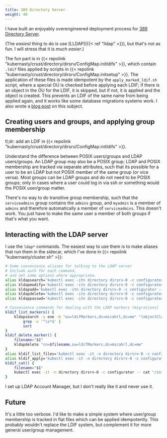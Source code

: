 ```yaml
---
title: 389 Directory Server
weight: 40
---
```


I have built an enjoyably overengineered deployment process for
[389 Directory Server](https://www.port389.org/).

(The *easiest* thing to do is use [LLDAP]({{< ref "lldap" >}}),
but that's not as fun.
I will stress that it is _much easier_.)

The fun part is in
{{< repolink "kubernasty/crust/directory/dirsrv/ConfigMap.initldifs" >}},
which contain `.ldif` files applied by scripts in
{{< repolink "kubernasty/crust/directory/dirsrv/ConfigMap.initsetup" >}}.
The application of these files is made idempotent by the
`apply_marked_ldif.sh` script,
where a special OU is checked before applying each LDIF;
if there is an object in the OU for the LDIF, it is skipped,
but if not, it is applied and the object is created.
This prevents an LDIF of the same name from being applied again,
and it works like some database migrations systems work.
I also wrote a [blog post](https://me.micahrl.com/blog/ldap-migrations/)
on this subject.

## Creating users and groups, and applying group membership

tl;dr: add an LDIF in
{{< repolink "kubernasty/crust/directory/dirsrv/ConfigMap.initldifs" >}}.

Understand the difference between POSIX users/groups and LDAP users/groups.
An LDAP group may also be a POSIX group;
LDAP and POSIX membership are tracked via separate attributes,
such that its possible for a user to be an LDAP but not POSIX member of the same group (or vice versa).
Most groups can be LDAP groups and do not need to be POSIX groups;
only in cases where a user could log in via ssh or something
would the POSIX user/group matter.

There's no way to do transitive group membership,
such that the `serviceadmins` group contains the `admins` group,
and `myadmin` is a member of `admins` and therefore automatically a member of `serviceadmins`.
This doesn't work.
You just have to make the same user a member of both groups if that's what you want.

## Interacting with the LDAP server

I use the `ldap*` commands.
The easiest way to use them is to make aliases that run them in the sidecar,
which I've done in
{{< repolink "kubernasty/cluster.sh" >}}:

```sh
# Some convenience aliases for talking to the LDAP server
# Include auth for each command,
# and set some options where appropriate.
alias kldapsearch='kubectl exec -itn directory dirsrv-0 -c configurator -- /bin/ldapsearch -H ldaps://dirsrv:636 -D "cn=Directory Manager" -y /containeripc/topsecret/ds-dm-password -LLL -o ldif-wrap=no'
alias kldapmodify='kubectl exec -itn directory dirsrv-0 -c configurator -- /bin/ldapmodify -H ldaps://dirsrv:636 -D "cn=Directory Manager" -y /containeripc/topsecret/ds-dm-password'
alias kldapadd='kubectl exec -itn directory dirsrv-0 -c configurator -- /bin/ldapadd -H ldaps://dirsrv:636 -D "cn=Directory Manager" -y /containeripc/topsecret/ds-dm-password'
alias kldapdelete='kubectl exec -itn directory dirsrv-0 -c configurator -- /bin/ldapdelete -H ldaps://dirsrv:636 -D "cn=Directory Manager" -y /containeripc/topsecret/ds-dm-password'
alias kldappasswd='kubectl exec -itn directory dirsrv-0 -c configurator -- /bin/ldappasswd -H ldaps://dirsrv:636 -D "cn=Directory Manager" -y /containeripc/topsecret/ds-dm-password'

# Convenience commands for dealing with the LDAP markers (migrations)
kldif_list_markers() {
    kldapsearch -s one -b "ou=ldifMarkers,dc=micahrl,dc=me" "(objectClass=*)" dn |
        grep -v '^\s*$' |
        sort
}
kldif_delete_marker() {
    filename="$1"
    kldapdelete "cn=$filename,ou=ldifMarkers,dc=micahrl,dc=me"
}
alias kldif_list_files='kubectl exec -it -n directory dirsrv-0 -c configurator -- sh -c "ls -a1 /initldifs/*.ldif"'
alias kldif_apply='kubectl exec -it -n directory dirsrv-0 -c configurator -- /initsetup/apply_ldifs.sh'
kldif_cat() {
    filename="$1"
    kubectl exec -it -n directory dirsrv-0 -c configurator -- cat "/initldifs/$filename"
}
```

I set up LDAP Account Manager, but I don't really like it and never use it.

## Future

It's a little too verbose.
I'd like to make a simple system where user/group membership is tracked in flat files
which can be applied idempotently.
This probably wouldn't replace the LDIF system,
but complement it for more general user/group management.
